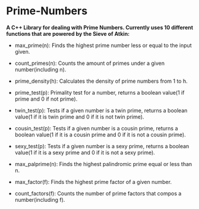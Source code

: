 # Prime-Numbers

**A C++ Library for dealing with Prime Numbers. Currently uses 10 different functions that are powered by the Sieve of Atkin:**

- max_prime(n): Finds the highest prime number less or equal to the input given.


- count_primes(n): Counts the amount of primes under a given number(including n).


- prime_density(h): Calculates the density of prime numbers from 1 to h.


- prime_test(p): Primality test for a number, returns a boolean value(1 if prime and 0 if not prime).


- twin_test(p): Tests if a given number is a twin prime, returns a boolean value(1 if it is twin prime and 0 if it is not twin prime).


- cousin_test(p): Tests if a given number is a cousin prime, returns a boolean value(1 if it is a cousin prime and 0 if it is not a cousin prime).


- sexy_test(p): Tests if a given number is a sexy prime, returns a boolean value(1 if it is a sexy prime and 0 if it is not a sexy prime).


- max_palprime(n): Finds the highest palindromic prime equal or less than n.


- max_factor(f): Finds the highest prime factor of a given number.


- count_factors(f): Counts the number of prime factors that compos a number(including f).
 
